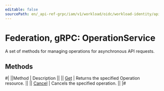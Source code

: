 ```yaml
---
editable: false
sourcePath: en/_api-ref-grpc/iam/v1/workload/oidc/workload-identity/api-ref/grpc/Operation/index.md
---
```


# Federation, gRPC: OperationService

A set of methods for managing operations for asynchronous API requests.

## Methods

#|
||Method | Description ||
|| [Get](get.md) | Returns the specified Operation resource. ||
|| [Cancel](cancel.md) | Cancels the specified operation. ||
|#